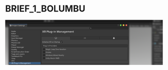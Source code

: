 # BRIEF_1_BOLUMBU
 
![alt text](https://github.com/paulvongola/BRIEF_1_BOLUMBU/blob/main/Assets/ExampleAssets/Tutorial/Images/1-welcome-screen-image.png?raw=true)
